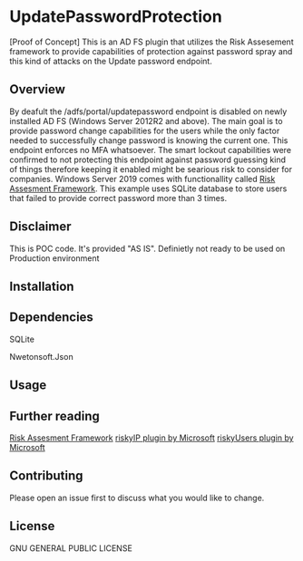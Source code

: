 # UpdatePasswordProtection
[Proof of Concept]
This is an AD FS plugin that utilizes the Risk Assesement framework to provide capabilities of protection against password spray and this kind of attacks on the Update password endpoint. 

## Overview
By deafult the /adfs/portal/updatepassword endpoint is disabled on newly installed AD FS (Windows Server 2012R2 and above). The main goal is to provide password change capabilities for the users while the only factor needed to successfully change password is knowing the current one. This endpoint enforces no MFA whatsoever. The smart lockout capabilities were confirmed to not protecting this endpoint against password guessing kind of things therefore keeping it enabled might be searious risk to consider for companies. Windows Server 2019 comes with functionallity called  [Risk Assesment Framework](https://learn.microsoft.com/en-us/windows-server/identity/ad-fs/development/ad-fs-risk-assessment-model). This example uses SQLite database to store users that failed to provide correct password more than 3 times.
## Disclaimer
This is POC code. It's provided "AS IS". Definietly not ready to be used on Production environment
## Installation
## Dependencies
SQLite

Nwetonsoft.Json
## Usage
## Further reading
[Risk Assesment Framework](https://learn.microsoft.com/en-us/windows-server/identity/ad-fs/development/ad-fs-risk-assessment-model)
[riskyIP plugin by Microsoft](https://github.com/microsoft/adfs-sample-RiskAssessmentModel-RiskyIPBlock)
[riskyUsers plugin by Microsoft](https://github.com/microsoft/adfs-sample-block-user-on-adfs-marked-risky-by-AzureAD-IdentityProtection)

## Contributing

Please open an issue first to discuss what you would like to change.

## License
GNU GENERAL PUBLIC LICENSE

